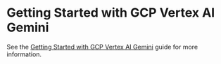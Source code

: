 # Getting Started with GCP Vertex AI Gemini

See the [Getting Started with GCP Vertex AI Gemini](https://www.tensorzero.com/docs/gateway/guides/providers/gcp-vertex-ai-gemini) guide for more information.

